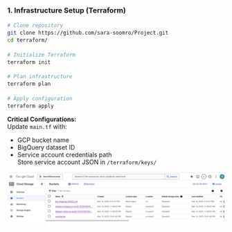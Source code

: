 
### 1. Infrastructure Setup (Terraform)
```bash
# Clone repository
git clone https://github.com/sara-soomro/Project.git
cd terraform/

# Initialize Terraform
terraform init

# Plan infrastructure
terraform plan

# Apply configuration
terraform apply
```
**Critical Configurations:**  
Update `main.tf` with:
- GCP bucket name
- BigQuery dataset ID
- Service account credentials path  
Store service account JSON in `/terraform/keys/`


![infrastructure](https://github.com/sara-soomro/Project/blob/main/terraform/busket.jpeg)

